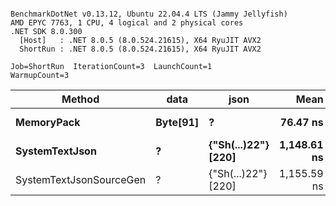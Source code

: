 ```

BenchmarkDotNet v0.13.12, Ubuntu 22.04.4 LTS (Jammy Jellyfish)
AMD EPYC 7763, 1 CPU, 4 logical and 2 physical cores
.NET SDK 8.0.300
  [Host]   : .NET 8.0.5 (8.0.524.21615), X64 RyuJIT AVX2
  ShortRun : .NET 8.0.5 (8.0.524.21615), X64 RyuJIT AVX2

Job=ShortRun  IterationCount=3  LaunchCount=1  
WarmupCount=3  

```
| Method                  | data     | json                | Mean        | Error     | StdDev   | Min         | Max         | Gen0   | Allocated |
|------------------------ |--------- |-------------------- |------------:|----------:|---------:|------------:|------------:|-------:|----------:|
| **MemoryPack**              | **Byte[91]** | **?**                   |    **76.47 ns** | **24.346 ns** | **1.334 ns** |    **75.66 ns** |    **78.01 ns** | **0.0019** |     **168 B** |
| **SystemTextJson**          | **?**        | **{&quot;Sh(...)22&quot;} [220]** | **1,148.61 ns** | **45.027 ns** | **2.468 ns** | **1,146.32 ns** | **1,151.22 ns** | **0.0019** |     **168 B** |
| SystemTextJsonSourceGen | ?        | {&quot;Sh(...)22&quot;} [220] | 1,155.59 ns |  9.472 ns | 0.519 ns | 1,155.07 ns | 1,156.11 ns | 0.0019 |     168 B |
